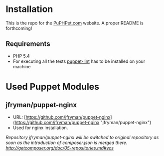 Installation
===================

This is the repo for the [PuPHPet.com](https://puphpet.com) website. A proper README is forthcoming!

Requirements
------------
* PHP 5.4
* For executing all the tests [puppet-lint](http://packages.ubuntu.com/precise/puppet-lint) has to be installed on your machine

Used Puppet Modules
===================

jfryman/puppet-nginx
--------------------
* URL: [https://github.com/jfryman/puppet-nginx](https://github.com/jfryman/puppet-nginx "jfryman/puppet-nginx")
* Used for nginx installation.
 
*Repository jfryman/puppet-nginx will be switched to original repository as soon as
the introduction of composer.json is merged there.
http://getcomposer.org/doc/05-repositories.md#vcs*
